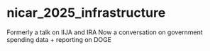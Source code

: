 # nicar_2025_infrastructure
 Formerly a talk on IIJA and IRA
 Now a conversation on government spending data + reporting on DOGE
